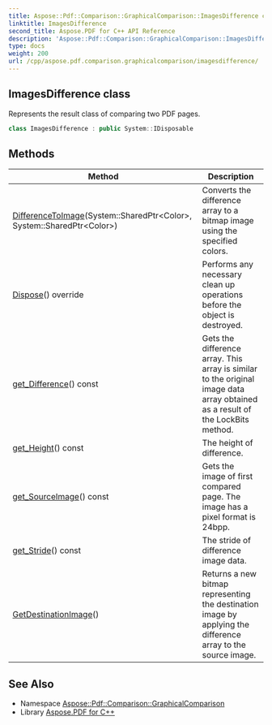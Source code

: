 ```yaml
---
title: Aspose::Pdf::Comparison::GraphicalComparison::ImagesDifference class
linktitle: ImagesDifference
second_title: Aspose.PDF for C++ API Reference
description: 'Aspose::Pdf::Comparison::GraphicalComparison::ImagesDifference class. Represents the result class of comparing two PDF pages in C++.'
type: docs
weight: 200
url: /cpp/aspose.pdf.comparison.graphicalcomparison/imagesdifference/
---
```

## ImagesDifference class


Represents the result class of comparing two PDF pages.

```cpp
class ImagesDifference : public System::IDisposable
```

## Methods

| Method | Description |
| --- | --- |
| [DifferenceToImage](./differencetoimage/)(System::SharedPtr\<Color\>, System::SharedPtr\<Color\>) | Converts the difference array to a bitmap image using the specified colors. |
| [Dispose](./dispose/)() override | Performs any necessary clean up operations before the object is destroyed. |
| [get_Difference](./get_difference/)() const | Gets the difference array. This array is similar to the original image data array obtained as a result of the LockBits method. |
| [get_Height](./get_height/)() const | The height of difference. |
| [get_SourceImage](./get_sourceimage/)() const | Gets the image of first compared page. The image has a pixel format is 24bpp. |
| [get_Stride](./get_stride/)() const | The stride of difference image data. |
| [GetDestinationImage](./getdestinationimage/)() | Returns a new bitmap representing the destination image by applying the difference array to the source image. |
## See Also

* Namespace [Aspose::Pdf::Comparison::GraphicalComparison](../)
* Library [Aspose.PDF for C++](../../)
